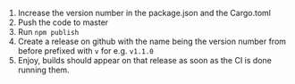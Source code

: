 1. Increase the version number in the package.json and the Cargo.toml
2. Push the code to master
3. Run `npm publish`
4. Create a release on github with the name being the version number from before prefixed with `v` for e.g. `v1.1.0`
5. Enjoy, builds should appear on that release as soon as the CI is done running them.
